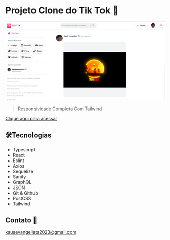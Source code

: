 # Projeto Clone do Tik Tok 🤩

![preview](./.github/Preview.png)

> Responsividade Completa Com Tailwind

[Clique aqui para acessar](https://tik-tok-clone-omega.vercel.app/)

## 🛠️Tecnologias

- Typescript
- React
- Eslint
- Axios
- Sequelize
- Sanity
- GraphQL
- JSON
- Git & Github
- PostCSS
- Tailwind

## Contato 📲

kauaevangelista2023@gmail.com